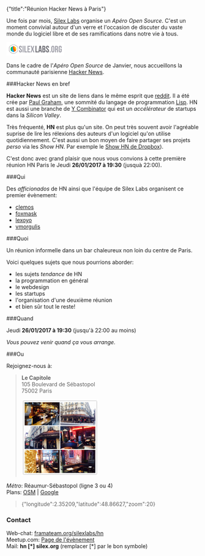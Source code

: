 {"title":"Réunion Hacker News à Paris"}

Une fois par mois, [Silex Labs](https://www.silexlabs.org/) organise
un *Apéro Open Source*. C'est un moment convivial autour
d'un verre et l'occasion de discuter du vaste monde du logiciel libre
et de ses ramifications dans notre vie à tous.

<a href="https://www.silexlabs.org/">
 <img width="30%" src="https://github.com/silexlabs/hn/raw/gh-pages/img/logo-sl.png" />
</a>

Dans le cadre de l'*Apéro Open Source* de Janvier, nous accueillons la
communauté parisienne [Hacker News](https://news.ycombinator.com/news).

###Hacker News en bref

**Hacker News** est un site de liens dans le même esprit que
[reddit](https://www.reddit.com/). Il a été crée par
[Paul Graham](https://fr.wikipedia.org/wiki/Paul_Graham), une sommité du
langage de programmation [Lisp](https://fr.wikipedia.org/wiki/Lisp). HN
est aussi une branche de
[Y Combinator](https://www.ycombinator.com/about/) qui est un
*accélérateur* de startups dans la *Silicon Valley*.

Très fréquenté, **HN** est plus qu'un site. On peut très souvent avoir
l'agréable suprise de lire les rélexions des auteurs d'un logiciel
qu'on utilise quotidiennement. C'est aussi un bon moyen de faire
partager ses projets *perso* via les *Show HN*. Par exemple
le [Show HN de Dropbox](https://news.ycombinator.com/item?id=8863)).
 
C'est donc avec grand plaisir que nous vous convions à cette première
réunion HN Paris le Jeudi **26/01/2017 à 19:30** (jusquà 22:00).

###Qui

Des *afficionados* de HN ainsi que l'équipe de Silex Labs organisent 
ce premier évènement:

 - [clemos](https://news.ycombinator.com/user?id=clemos)
 - [foxmask](https://news.ycombinator.com/user?id=foxmask)
 - [lexoyo](https://news.ycombinator.com/user?id=lexoyo)
 - [vmorgulis](https://news.ycombinator.com/user?id=vmorgulis)

###Quoi

Un réunion informelle dans un bar chaleureux non loin du centre de Paris.

Voici quelques sujets que nous pourrions aborder:

 - les sujets *tendance* de HN
 - la programmation en général
 - le webdesign
 - les startups
 - l'organisation d'une deuxième réunion
 - et bien sûr tout le reste!

###Quand

Jeudi **26/01/2017 à 19:30** (jusqu'à 22:00 au moins)

*Vous pouvez venir quand ça vous arrange.*

###Ou

Rejoignez-nous à:

>  **Le Capitole**  
>  105 Boulevard de Sébastopol  
>  75002 Paris
>
>  <a href="https://github.com/silexlabs/hn/raw/gh-pages/img/lecapitole.jpg">
>   <img height="200" src="https://github.com/silexlabs/hn/raw/gh-pages/img/lecapitole.jpg" />
>  </a>

*Métro*: Réaumur-Sébastopol (ligne 3 ou 4)  
Plans: [OSM](http://osm.org/go/0BOd9Uzsz) | [Google](https://goo.gl/maps/RtNH3wRv9qy)

>  <div width="400" height="200">
>   {"longitude":2.35209,"latitude":48.86627,"zoom":20}
>  </div>

### Contact

Web-chat: [framateam.org/silexlabs/hn](https://framateam.org/silexlabs/channels/hn)  
Meetup.com: [Page de l'évènement](https://www.meetup.com/Hacker-News-Paris-user-group/events/235645471/)  
Mail: **hn [*] silex.org** (remplacer [*] par le bon symbole)
